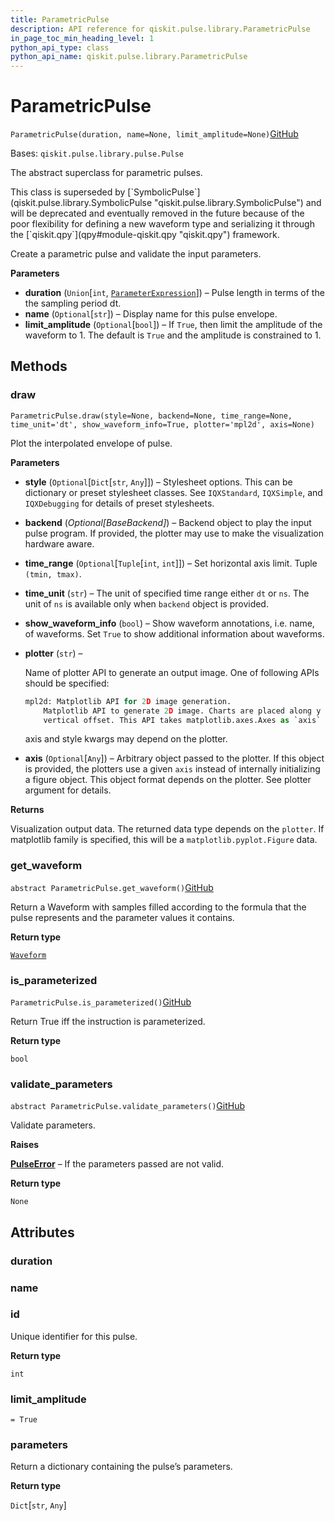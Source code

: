 ```yaml
---
title: ParametricPulse
description: API reference for qiskit.pulse.library.ParametricPulse
in_page_toc_min_heading_level: 1
python_api_type: class
python_api_name: qiskit.pulse.library.ParametricPulse
---
```


# ParametricPulse

<span id="qiskit.pulse.library.ParametricPulse" />

`ParametricPulse(duration, name=None, limit_amplitude=None)`[GitHub](https://github.com/qiskit/qiskit/tree/stable/0.39/qiskit/pulse/library/parametric_pulses.py "view source code")

Bases: `qiskit.pulse.library.pulse.Pulse`

The abstract superclass for parametric pulses.

<Admonition title="Warning" type="caution">
  This class is superseded by [`SymbolicPulse`](qiskit.pulse.library.SymbolicPulse "qiskit.pulse.library.SymbolicPulse") and will be deprecated and eventually removed in the future because of the poor flexibility for defining a new waveform type and serializing it through the [`qiskit.qpy`](qpy#module-qiskit.qpy "qiskit.qpy") framework.
</Admonition>

Create a parametric pulse and validate the input parameters.

**Parameters**

*   **duration** (`Union`\[`int`, [`ParameterExpression`](qiskit.circuit.ParameterExpression "qiskit.circuit.parameterexpression.ParameterExpression")]) – Pulse length in terms of the the sampling period dt.
*   **name** (`Optional`\[`str`]) – Display name for this pulse envelope.
*   **limit\_amplitude** (`Optional`\[`bool`]) – If `True`, then limit the amplitude of the waveform to 1. The default is `True` and the amplitude is constrained to 1.

## Methods

### draw

<span id="qiskit.pulse.library.ParametricPulse.draw" />

`ParametricPulse.draw(style=None, backend=None, time_range=None, time_unit='dt', show_waveform_info=True, plotter='mpl2d', axis=None)`

Plot the interpolated envelope of pulse.

**Parameters**

*   **style** (`Optional`\[`Dict`\[`str`, `Any`]]) – Stylesheet options. This can be dictionary or preset stylesheet classes. See `IQXStandard`, `IQXSimple`, and `IQXDebugging` for details of preset stylesheets.

*   **backend** (*Optional\[BaseBackend]*) – Backend object to play the input pulse program. If provided, the plotter may use to make the visualization hardware aware.

*   **time\_range** (`Optional`\[`Tuple`\[`int`, `int`]]) – Set horizontal axis limit. Tuple `(tmin, tmax)`.

*   **time\_unit** (`str`) – The unit of specified time range either `dt` or `ns`. The unit of `ns` is available only when `backend` object is provided.

*   **show\_waveform\_info** (`bool`) – Show waveform annotations, i.e. name, of waveforms. Set `True` to show additional information about waveforms.

*   **plotter** (`str`) –

    Name of plotter API to generate an output image. One of following APIs should be specified:

    ```python
    mpl2d: Matplotlib API for 2D image generation.
        Matplotlib API to generate 2D image. Charts are placed along y axis with
        vertical offset. This API takes matplotlib.axes.Axes as `axis` input.
    ```

    axis and style kwargs may depend on the plotter.

*   **axis** (`Optional`\[`Any`]) – Arbitrary object passed to the plotter. If this object is provided, the plotters use a given `axis` instead of internally initializing a figure object. This object format depends on the plotter. See plotter argument for details.

**Returns**

Visualization output data. The returned data type depends on the `plotter`. If matplotlib family is specified, this will be a `matplotlib.pyplot.Figure` data.

### get\_waveform

<span id="qiskit.pulse.library.ParametricPulse.get_waveform" />

`abstract ParametricPulse.get_waveform()`[GitHub](https://github.com/qiskit/qiskit/tree/stable/0.39/qiskit/pulse/library/parametric_pulses.py "view source code")

Return a Waveform with samples filled according to the formula that the pulse represents and the parameter values it contains.

**Return type**

[`Waveform`](qiskit.pulse.library.Waveform "qiskit.pulse.library.waveform.Waveform")

### is\_parameterized

<span id="qiskit.pulse.library.ParametricPulse.is_parameterized" />

`ParametricPulse.is_parameterized()`[GitHub](https://github.com/qiskit/qiskit/tree/stable/0.39/qiskit/pulse/library/parametric_pulses.py "view source code")

Return True iff the instruction is parameterized.

**Return type**

`bool`

### validate\_parameters

<span id="qiskit.pulse.library.ParametricPulse.validate_parameters" />

`abstract ParametricPulse.validate_parameters()`[GitHub](https://github.com/qiskit/qiskit/tree/stable/0.39/qiskit/pulse/library/parametric_pulses.py "view source code")

Validate parameters.

**Raises**

[**PulseError**](pulse#qiskit.pulse.PulseError "qiskit.pulse.PulseError") – If the parameters passed are not valid.

**Return type**

`None`

## Attributes

<span id="qiskit.pulse.library.ParametricPulse.duration" />

### duration

<span id="qiskit.pulse.library.ParametricPulse.name" />

### name

<span id="qiskit.pulse.library.ParametricPulse.id" />

### id

Unique identifier for this pulse.

**Return type**

`int`

<span id="qiskit.pulse.library.ParametricPulse.limit_amplitude" />

### limit\_amplitude

`= True`

<span id="qiskit.pulse.library.ParametricPulse.parameters" />

### parameters

Return a dictionary containing the pulse’s parameters.

**Return type**

`Dict`\[`str`, `Any`]

